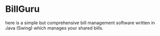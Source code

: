 BillGuru
========

here is a simple but comprehensive bill management software written in Java (Swing) which manages your shared bills.